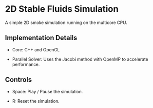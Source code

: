 # 2D Stable Fluids Simulation
A simple 2D smoke simulation running on the multicore CPU.

## Implementation Details
* Core: C++ and OpenGL

* Parallel Solver: Uses the Jacobi method with OpenMP to accelerate performance.

## Controls
* Space: Play / Pause the simulation.

* R: Reset the simulation.